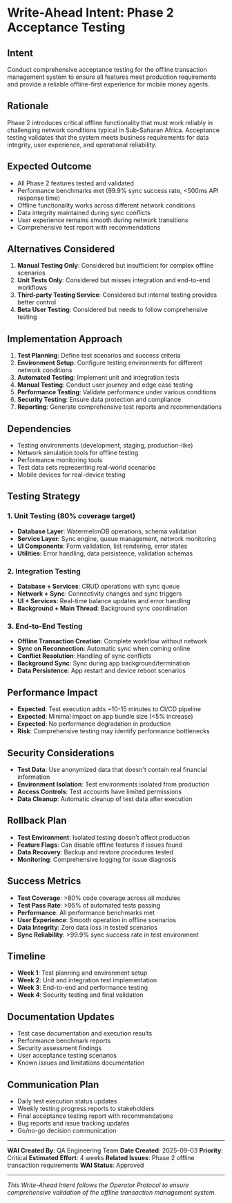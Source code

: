 # Write-Ahead Intent: Phase 2 Acceptance Testing

## Intent
Conduct comprehensive acceptance testing for the offline transaction management system to ensure all features meet production requirements and provide a reliable offline-first experience for mobile money agents.

## Rationale
Phase 2 introduces critical offline functionality that must work reliably in challenging network conditions typical in Sub-Saharan Africa. Acceptance testing validates that the system meets business requirements for data integrity, user experience, and operational reliability.

## Expected Outcome
- All Phase 2 features tested and validated
- Performance benchmarks met (99.9% sync success rate, <500ms API response time)
- Offline functionality works across different network conditions
- Data integrity maintained during sync conflicts
- User experience remains smooth during network transitions
- Comprehensive test report with recommendations

## Alternatives Considered
1. **Manual Testing Only**: Considered but insufficient for complex offline scenarios
2. **Unit Tests Only**: Considered but misses integration and end-to-end workflows
3. **Third-party Testing Service**: Considered but internal testing provides better control
4. **Beta User Testing**: Considered but needs to follow comprehensive testing

## Implementation Approach
1. **Test Planning**: Define test scenarios and success criteria
2. **Environment Setup**: Configure testing environments for different network conditions
3. **Automated Testing**: Implement unit and integration tests
4. **Manual Testing**: Conduct user journey and edge case testing
5. **Performance Testing**: Validate performance under various conditions
6. **Security Testing**: Ensure data protection and compliance
7. **Reporting**: Generate comprehensive test reports and recommendations

## Dependencies
- Testing environments (development, staging, production-like)
- Network simulation tools for offline testing
- Performance monitoring tools
- Test data sets representing real-world scenarios
- Mobile devices for real-device testing

## Testing Strategy

### 1. Unit Testing (80% coverage target)
- **Database Layer**: WatermelonDB operations, schema validation
- **Service Layer**: Sync engine, queue management, network monitoring
- **UI Components**: Form validation, list rendering, error states
- **Utilities**: Error handling, data persistence, validation schemas

### 2. Integration Testing
- **Database + Services**: CRUD operations with sync queue
- **Network + Sync**: Connectivity changes and sync triggers
- **UI + Services**: Real-time balance updates and error handling
- **Background + Main Thread**: Background sync coordination

### 3. End-to-End Testing
- **Offline Transaction Creation**: Complete workflow without network
- **Sync on Reconnection**: Automatic sync when coming online
- **Conflict Resolution**: Handling of sync conflicts
- **Background Sync**: Sync during app background/termination
- **Data Persistence**: App restart and device reboot scenarios

## Performance Impact
- **Expected**: Test execution adds ~10-15 minutes to CI/CD pipeline
- **Expected**: Minimal impact on app bundle size (<5% increase)
- **Expected**: No performance degradation in production
- **Risk**: Comprehensive testing may identify performance bottlenecks

## Security Considerations
- **Test Data**: Use anonymized data that doesn't contain real financial information
- **Environment Isolation**: Test environments isolated from production
- **Access Controls**: Test accounts have limited permissions
- **Data Cleanup**: Automatic cleanup of test data after execution

## Rollback Plan
- **Test Environment**: Isolated testing doesn't affect production
- **Feature Flags**: Can disable offline features if issues found
- **Data Recovery**: Backup and restore procedures tested
- **Monitoring**: Comprehensive logging for issue diagnosis

## Success Metrics
- **Test Coverage**: >80% code coverage across all modules
- **Test Pass Rate**: >95% of automated tests passing
- **Performance**: All performance benchmarks met
- **User Experience**: Smooth operation in offline scenarios
- **Data Integrity**: Zero data loss in tested scenarios
- **Sync Reliability**: >99.9% sync success rate in test environment

## Timeline
- **Week 1**: Test planning and environment setup
- **Week 2**: Unit and integration test implementation
- **Week 3**: End-to-end and performance testing
- **Week 4**: Security testing and final validation

## Documentation Updates
- Test case documentation and execution results
- Performance benchmark reports
- Security assessment findings
- User acceptance testing scenarios
- Known issues and limitations documentation

## Communication Plan
- Daily test execution status updates
- Weekly testing progress reports to stakeholders
- Final acceptance testing report with recommendations
- Bug reports and issue tracking updates
- Go/no-go decision communication

---

**WAI Created By**: QA Engineering Team
**Date Created**: 2025-09-03
**Priority**: Critical
**Estimated Effort**: 4 weeks
**Related Issues**: Phase 2 offline transaction requirements
**WAI Status**: Approved

---

*This Write-Ahead Intent follows the Operator Protocol to ensure comprehensive validation of the offline transaction management system.*